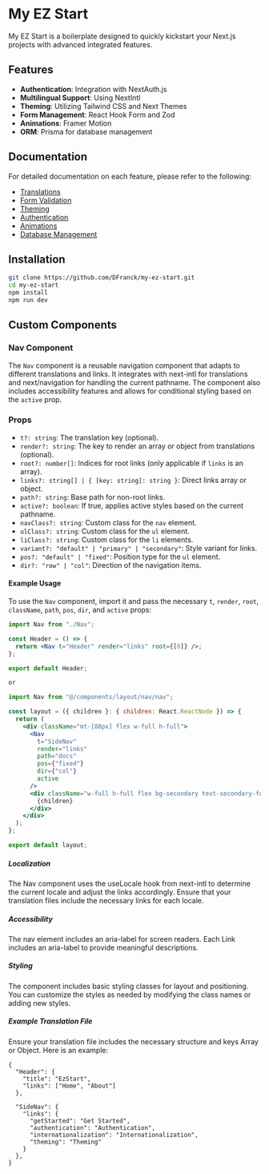 # My EZ Start

My EZ Start is a boilerplate designed to quickly kickstart your Next.js projects with advanced integrated features.

## Features

- **Authentication**: Integration with NextAuth.js
- **Multilingual Support**: Using NextIntl
- **Theming**: Utilizing Tailwind CSS and Next Themes
- **Form Management**: React Hook Form and Zod
- **Animations**: Framer Motion
- **ORM**: Prisma for database management

## Documentation

For detailed documentation on each feature, please refer to the following:

- [Translations](src/app/docs/translations)
- [Form Validation](src/app/docs/form-validation)
- [Theming](src/app/docs/theming)
- [Authentication](src/app/docs/authentication)
- [Animations](src/app/docs/animations)
- [Database Management](src/app/docs/database-management)

## Installation

```bash
git clone https://github.com/DFranck/my-ez-start.git
cd my-ez-start
npm install
npm run dev
```

## Custom Components

### Nav Component

The `Nav` component is a reusable navigation component that adapts to different translations and links. It integrates with next-intl for translations and next/navigation for handling the current pathname. The component also includes accessibility features and allows for conditional styling based on the `active` prop.

### Props

- `t?: string`: The translation key (optional).
- `render?: string`: The key to render an array or object from translations (optional).
- `root?: number[]`: Indices for root links (only applicable if `links` is an array).
- `links?: string[] | { [key: string]: string }`: Direct links array or object.
- `path?: string`: Base path for non-root links.
- `active?: boolean`: If true, applies active styles based on the current pathname.
- `navClass?: string`: Custom class for the `nav` element.
- `ulClass?: string`: Custom class for the `ul` element.
- `liClass?: string`: Custom class for the `li` elements.
- `variant?: "default" | "primary" | "secondary"`: Style variant for links.
- `pos?: "default" | "fixed"`: Position type for the `ul` element.
- `dir?: "row" | "col"`: Direction of the navigation items.

#### Example Usage

To use the `Nav` component, import it and pass the necessary `t`, `render`, `root`, `className`, `path`, `pos`, `dir`, and `active` props:

```jsx
import Nav from "./Nav";

const Header = () => {
  return <Nav t="Header" render="links" root={[0]} />;
};

export default Header;

or

import Nav from "@/components/layout/nav/nav";

const layout = ({ children }: { children: React.ReactNode }) => {
  return (
    <div className="mt-[88px] flex w-full h-full">
      <Nav
        t="SideNav"
        render="links"
        path="docs"
        pos={"fixed"}
        dir={"col"}
        active
      />
      <div className="w-full h-full flex bg-secondary text-secondary-foreground">
        {children}
      </div>
    </div>
  );
};

export default layout;
```

##### Localization

The Nav component uses the useLocale hook from next-intl to determine the current locale and adjust the links accordingly. Ensure that your translation files include the necessary links for each locale.

##### Accessibility

The nav element includes an aria-label for screen readers.
Each Link includes an aria-label to provide meaningful descriptions.

##### Styling

The component includes basic styling classes for layout and positioning. You can customize the styles as needed by modifying the class names or adding new styles.

##### Example Translation File

Ensure your translation file includes the necessary structure and keys Array or Object. Here is an example:

```
{
  "Header": {
    "title": "EzStart",
    "links": ["Home", "About"]
  },

  "SideNav": {
    "links": {
      "getStarted": "Get Started",
      "authentication": "Authentication",
      "internationalization": "Internationalization",
      "theming": "Theming"
    }
  },
}
```
